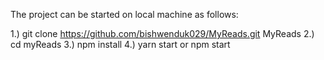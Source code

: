 The project can be started on local machine as follows:

1.) git clone https://github.com/bishwenduk029/MyReads.git MyReads
2.) cd myReads
3.) npm install
4.) yarn start or npm start 
